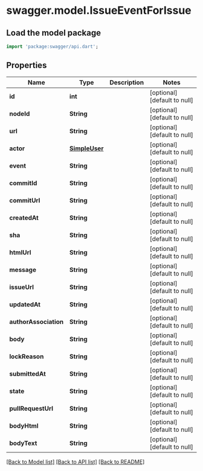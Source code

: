 # swagger.model.IssueEventForIssue

## Load the model package
```dart
import 'package:swagger/api.dart';
```

## Properties
Name | Type | Description | Notes
------------ | ------------- | ------------- | -------------
**id** | **int** |  | [optional] [default to null]
**nodeId** | **String** |  | [optional] [default to null]
**url** | **String** |  | [optional] [default to null]
**actor** | [**SimpleUser**](SimpleUser.md) |  | [optional] [default to null]
**event** | **String** |  | [optional] [default to null]
**commitId** | **String** |  | [optional] [default to null]
**commitUrl** | **String** |  | [optional] [default to null]
**createdAt** | **String** |  | [optional] [default to null]
**sha** | **String** |  | [optional] [default to null]
**htmlUrl** | **String** |  | [optional] [default to null]
**message** | **String** |  | [optional] [default to null]
**issueUrl** | **String** |  | [optional] [default to null]
**updatedAt** | **String** |  | [optional] [default to null]
**authorAssociation** | **String** |  | [optional] [default to null]
**body** | **String** |  | [optional] [default to null]
**lockReason** | **String** |  | [optional] [default to null]
**submittedAt** | **String** |  | [optional] [default to null]
**state** | **String** |  | [optional] [default to null]
**pullRequestUrl** | **String** |  | [optional] [default to null]
**bodyHtml** | **String** |  | [optional] [default to null]
**bodyText** | **String** |  | [optional] [default to null]

[[Back to Model list]](../README.md#documentation-for-models) [[Back to API list]](../README.md#documentation-for-api-endpoints) [[Back to README]](../README.md)


